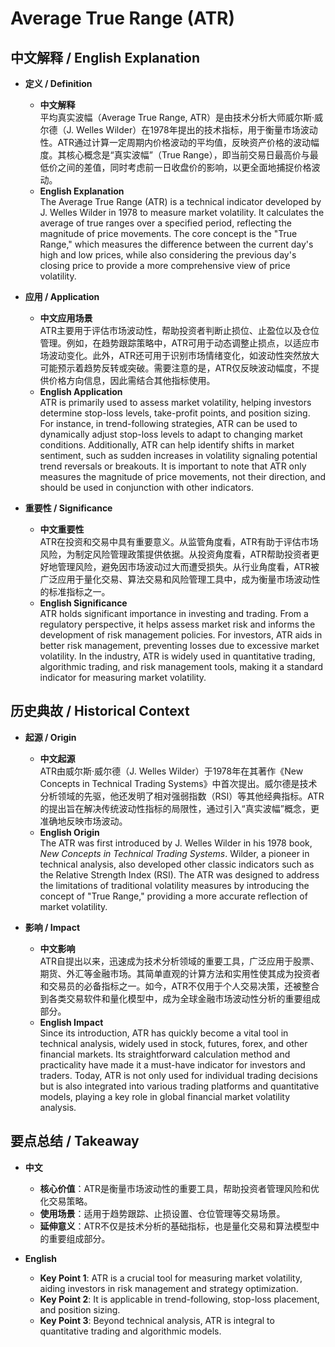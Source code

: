 # Average True Range (ATR)

## 中文解释 / English Explanation

* **定义 / Definition**  
  - **中文解释**  
    平均真实波幅（Average True Range, ATR）是由技术分析大师威尔斯·威尔德（J. Welles Wilder）在1978年提出的技术指标，用于衡量市场波动性。ATR通过计算一定周期内价格波动的平均值，反映资产价格的波动幅度。其核心概念是“真实波幅”（True Range），即当前交易日最高价与最低价之间的差值，同时考虑前一日收盘价的影响，以更全面地捕捉价格波动。  
  - **English Explanation**  
    The Average True Range (ATR) is a technical indicator developed by J. Welles Wilder in 1978 to measure market volatility. It calculates the average of true ranges over a specified period, reflecting the magnitude of price movements. The core concept is the "True Range," which measures the difference between the current day's high and low prices, while also considering the previous day's closing price to provide a more comprehensive view of price volatility.

* **应用 / Application**  
  - **中文应用场景**  
    ATR主要用于评估市场波动性，帮助投资者判断止损位、止盈位以及仓位管理。例如，在趋势跟踪策略中，ATR可用于动态调整止损点，以适应市场波动变化。此外，ATR还可用于识别市场情绪变化，如波动性突然放大可能预示着趋势反转或突破。需要注意的是，ATR仅反映波动幅度，不提供价格方向信息，因此需结合其他指标使用。  
  - **English Application**  
    ATR is primarily used to assess market volatility, helping investors determine stop-loss levels, take-profit points, and position sizing. For instance, in trend-following strategies, ATR can be used to dynamically adjust stop-loss levels to adapt to changing market conditions. Additionally, ATR can help identify shifts in market sentiment, such as sudden increases in volatility signaling potential trend reversals or breakouts. It is important to note that ATR only measures the magnitude of price movements, not their direction, and should be used in conjunction with other indicators.

* **重要性 / Significance**  
  - **中文重要性**  
    ATR在投资和交易中具有重要意义。从监管角度看，ATR有助于评估市场风险，为制定风险管理政策提供依据。从投资角度看，ATR帮助投资者更好地管理风险，避免因市场波动过大而遭受损失。从行业角度看，ATR被广泛应用于量化交易、算法交易和风险管理工具中，成为衡量市场波动性的标准指标之一。  
  - **English Significance**  
    ATR holds significant importance in investing and trading. From a regulatory perspective, it helps assess market risk and informs the development of risk management policies. For investors, ATR aids in better risk management, preventing losses due to excessive market volatility. In the industry, ATR is widely used in quantitative trading, algorithmic trading, and risk management tools, making it a standard indicator for measuring market volatility.

## 历史典故 / Historical Context

* **起源 / Origin**  
  - **中文起源**  
    ATR由威尔斯·威尔德（J. Welles Wilder）于1978年在其著作《New Concepts in Technical Trading Systems》中首次提出。威尔德是技术分析领域的先驱，他还发明了相对强弱指数（RSI）等其他经典指标。ATR的提出旨在解决传统波动性指标的局限性，通过引入“真实波幅”概念，更准确地反映市场波动。  
  - **English Origin**  
    The ATR was first introduced by J. Welles Wilder in his 1978 book, *New Concepts in Technical Trading Systems*. Wilder, a pioneer in technical analysis, also developed other classic indicators such as the Relative Strength Index (RSI). The ATR was designed to address the limitations of traditional volatility measures by introducing the concept of "True Range," providing a more accurate reflection of market volatility.

* **影响 / Impact**  
  - **中文影响**  
    ATR自提出以来，迅速成为技术分析领域的重要工具，广泛应用于股票、期货、外汇等金融市场。其简单直观的计算方法和实用性使其成为投资者和交易员的必备指标之一。如今，ATR不仅用于个人交易决策，还被整合到各类交易软件和量化模型中，成为全球金融市场波动性分析的重要组成部分。  
  - **English Impact**  
    Since its introduction, ATR has quickly become a vital tool in technical analysis, widely used in stock, futures, forex, and other financial markets. Its straightforward calculation method and practicality have made it a must-have indicator for investors and traders. Today, ATR is not only used for individual trading decisions but is also integrated into various trading platforms and quantitative models, playing a key role in global financial market volatility analysis.

## 要点总结 / Takeaway

* **中文**  
  - **核心价值**：ATR是衡量市场波动性的重要工具，帮助投资者管理风险和优化交易策略。  
  - **使用场景**：适用于趋势跟踪、止损设置、仓位管理等交易场景。  
  - **延伸意义**：ATR不仅是技术分析的基础指标，也是量化交易和算法模型中的重要组成部分。  

* **English**  
  - **Key Point 1**: ATR is a crucial tool for measuring market volatility, aiding investors in risk management and strategy optimization.  
  - **Key Point 2**: It is applicable in trend-following, stop-loss placement, and position sizing.  
  - **Key Point 3**: Beyond technical analysis, ATR is integral to quantitative trading and algorithmic models.